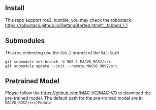 
## Install
This repo support ros2_humble, you may check the robostack: https://robostack.github.io/GettingStarted.html#__tabbed_1_1

## Submodules
This ros embeding use the `ROS-2` branch of the `MAC-SLAM`

```
git submodule set-branch -b ROS-2 MACVO_ROS2/src
git submodule update --init --remote MACVO_ROS2/src
```

## Pretrained Model

Please follow the https://github.com/MAC-VO/MAC-VO to download the pre-trained model. The default path for the pre-trained model are in `MACVO_ROS2/src/Module`
